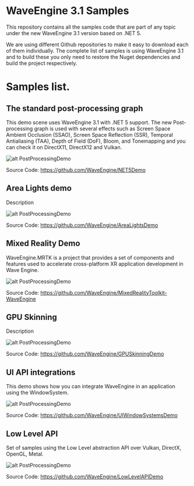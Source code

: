 # WaveEngine 3.1 Samples

This repository contains all the samples code that are part of any topic under the new WaveEngine 3.1 version based on .NET 5.

We are using different Github repositories to make it easy to download each of them individually. The complete list of samples is using WaveEngine 3.1 and to build these you only need to restore the Nuget dependencies and build the project respectively.

# Samples list.

## The standard post-processing graph
This demo scene uses WaveEngine 3.1 with .NET 5 support. The new Post-processing graph is used with several effects such as Screen Space Ambient Occlusion (SSAO), Screen Space Reflection (SSR), Temporal Antialiasing (TAA), Depth of Field (DoF), Bloom, and Tonemapping and you can check it on DirectX11, DirectX12 and Vulkan.

![alt PostProcessingDemo](https://github.com/WaveEngine/Samples/blob/main/Images/PostProcessingStackDemo.jpg)

Source Code: https://github.com/WaveEngine/NET5Demo

## Area Lights demo
Description

![alt PostProcessingDemo](https://github.com/WaveEngine/Samples/blob/main/Images/AreaLightsDemo.jpg)

Source Code: https://github.com/WaveEngine/AreaLightsDemo

## Mixed Reality Demo
WaveEngine.MRTK is a project that provides a set of components and features used to accelerate cross-platform XR application development in Wave Engine.

![alt PostProcessingDemo](https://github.com/WaveEngine/Samples/blob/main/Images/MRTKDemo.jpg)

Source Code: https://github.com/WaveEngine/MixedRealityToolkit-WaveEngine

## GPU Skinning
Description

![alt PostProcessingDemo](https://github.com/WaveEngine/Samples/blob/main/Images/GPUSkinningDemo.jpg)

Source Code: https://github.com/WaveEngine/GPUSkinningDemo

## UI API integrations
This demo shows how you can integrate WaveEngine in an application using the WindowSystem.

![alt PostProcessingDemo](https://github.com/WaveEngine/Samples/blob/main/Images/UIAPIIntegrationsDemo.jpg)

Source Code: https://github.com/WaveEngine/UIWindowSystemsDemo

## Low Level API
Set of samples using the Low Level abstraction API over Vulkan, DirectX, OpenGL, Metal.

![alt PostProcessingDemo](https://github.com/WaveEngine/Samples/blob/main/Images/LowLevelAPIDemo.jpg)

Source Code: https://github.com/WaveEngine/LowLevelAPIDemo
